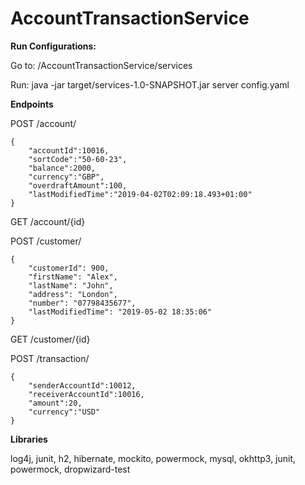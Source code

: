 # AccountTransactionService

**Run Configurations:**

Go to: /AccountTransactionService/services


Run: java -jar target/services-1.0-SNAPSHOT.jar server config.yaml

**Endpoints**

POST    /account/ 
```
{
	"accountId":10016, 
	"sortCode":"50-60-23", 
	"balance":2000, 
	"currency":"GBP", 
	"overdraftAmount":100, 
	"lastModifiedTime":"2019-04-02T02:09:18.493+01:00"
}
```

GET     /account/{id} 

POST    /customer/ 
```
{
    "customerId": 900,
    "firstName": "Alex",
    "lastName": "John",
    "address": "London",
    "number": "07798435677",
    "lastModifiedTime": "2019-05-02 18:35:06"
}
```

GET     /customer/{id} 

POST    /transaction/ 
```
{
	"senderAccountId":10012,
	"receiverAccountId":10016,
	"amount":20,
	"currency":"USD"
}
```


**Libraries** 

log4j, junit, h2, hibernate, mockito, powermock, mysql, okhttp3, junit, powermock, dropwizard-test


